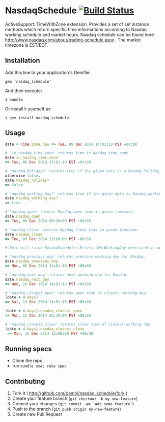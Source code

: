 # NasdaqSchedule [![Build Status](https://travis-ci.org/camol/nasdaq_schedule.svg?branch=master)](https://travis-ci.org/camol/nasdaq_schedule)

ActiveSupport::TimeWithZone extension. Provides a set of set instance methods which return specific time informations according to Nasdaq working schedule and market hours. Nasdaq schedule can be found here http://www.nasdaq.com/about/trading-schedule.aspx . The market timezone is EST/EDT.

## Installation

Add this line to your application's Gemfile:

    gem 'nasdaq_schedule'

And then execute:

    $ bundle

Or install it yourself as:

    $ gem install nasdaq_schedule

## Usage
```ruby
date = Time.zone.now => Tue, 09 Dec 2014 14:01:10 PST -08:00

# 'in_nasdaq_time_zone' returns time in Nasdaq time zone.
date.in_nasdaq_time_zone
=> Tue, 09 Dec 2014 17:01:10 EST -05:00 

# 'nasdaq_holiday?' returns true if the given date is a Nasdaq holiday,
otherwise false.
date.nasdaq_holiday?
=> false

# 'nasdaq_working_day?' returns true if the given date is Nasdaq working day, otherwise false.
date.nasdaq_working_day?
=> true

# 'nasdaq_open' returns Nasdaq open time in given timezone.
date.nasdaq_open
=> Tue, 09 Dec 2014 06:30:00 PST -08:00 

# 'nasdaq_close' returns Nasdaq close time in given timezone.
date.nasdaq_close
=> Tue, 09 Dec 2014 13:00:00 PST -08:00

# Both will raise NasdaqSchedule::Errors::NotWorkingDay when used on weekends or holidays.

# 'nasdaq_previous_day' returns previous working day for Nasdaq.
date.nasdaq_previous_day
=> Mon, 08 Dec 2014 14:01:10 PST -08:00 

# 'nasdaq_next_day' returns next working day for Nasdaq.
date.nasdaq_next_day
=> Wed, 10 Dec 2014 14:01:10 PST -08:00 

# 'nasdaq_closest_open' returns open time of closest working day.
(date + 4.days)
=> Sat, 13 Dec 2014 14:01:10 PST -08:00

(date + 4.days).nasdaq_closest_open
=> Mon, 15 Dec 2014 06:30:00 PST -08:00

# 'nasdaq_closest_close' returns close time of closest working day.
(date + 4.days).nasdaq_closest_close
 => Mon, 15 Dec 2014 13:00:00 PST -08:00 
```

## Running specs
- Clone the repo
- run `bundle exec rake spec`

## Contributing

1. Fork it ( http://github.com/camol/nasdaq_schedule/fork )
2. Create your feature branch (`git checkout -b my-new-feature`)
3. Commit your changes (`git commit -am 'Add some feature'`)
4. Push to the branch (`git push origin my-new-feature`)
5. Create new Pull Request
